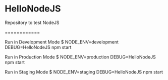 HelloNodeJS
===========

Repository to test NodeJS

============

Run in Development Mode
$ NODE_ENV=development DEBUG=HelloNodeJS npm start

Run in Production Mode
$ NODE_ENV=production DEBUG=HelloNodeJS npm start

Run in Staging Mode
$ NODE_ENV=staging DEBUG=HelloNodeJS npm start